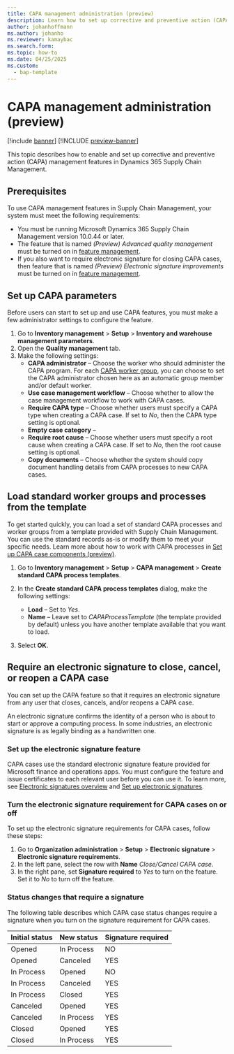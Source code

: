 ```yaml
---
title: CAPA management administration (preview)
description: Learn how to set up corrective and preventive action (CAPA) management features in Dynamics 365 Supply Chain Management.
author: johanhoffmann
ms.author: johanho
ms.reviewer: kamaybac
ms.search.form:
ms.topic: how-to
ms.date: 04/25/2025
ms.custom: 
  - bap-template
---
```


# CAPA management administration (preview)

[!include [banner](../../includes/banner.md)]
[!INCLUDE [preview-banner](~/../shared-content/shared/preview-includes/preview-banner.md)]
<!-- KFM: Preview until further notice -->

This topic describes how to enable and set up corrective and preventive action (CAPA) management features in Dynamics 365 Supply Chain Management.

## Prerequisites

To use CAPA management features in Supply Chain Management, your system must meet the following requirements:

- You must be running Microsoft Dynamics 365 Supply Chain Management version 10.0.44 or later.
- The feature that is named *(Preview) Advanced quality management* must be turned on in [feature management](../../fin-ops-core/fin-ops/get-started/feature-management/feature-management-overview.md).
- If you also want to require electronic signature for closing CAPA cases, then feature that is named *(Preview) Electronic signature improvements* must be turned on in [feature management](../../fin-ops-core/fin-ops/get-started/feature-management/feature-management-overview.md).

<!-- KFM: Do we need any of the other new feature? Signatures maybe? -->
<!-- KFM: describe here how to set up Outlook integration? If not, then where? -->

## Set up CAPA parameters

Before users can start to set up and use CAPA features, you must make a few administrator settings to configure the feature.

1. Go to **Inventory management** \> **Setup** \> **Inventory and warehouse management parameters**.
1. Open the **Quality management** tab.
1. Make the following settings:
    - **CAPA administrator** – Choose the worker who should administer the CAPA program. For each [CAPA worker group](capa-set-up-case-components.md), you can choose to set the CAPA administrator chosen here as an automatic group member and/or default worker.<!-- KFM: More info would help. What powers does this user have? Why do we need this? Mention whether this is mandatory to use CAPA. -->
    - **Use case management workflow** – Choose whether to allow the case management workflow to work with CAPA cases. <!-- KFM: More info would help. What does this mean, what effect does it have? -->
    - **Require CAPA type** – Choose whether users must specify a CAPA type when creating a CAPA case. If set to *No*, then the CAPA type setting is optional. <!-- KFM: My guess. Please confirm. -->
    - **Empty case category** – <!-- KFM: description needed. What is this for? Any advice for which value to choose? Mention whether this is mandatory to use CAPA.  -->
    - **Require root cause** – Choose whether users must specify a root cause when creating a CAPA case. If set to *No*, then the root cause setting is optional. <!-- KFM: My guess. Please confirm. -->
    - **Copy documents** – Choose whether the system should copy document handling details from CAPA processes to new CAPA cases. <!-- KFM: If set to *No*, is this still an option? -->

## Load standard worker groups and processes from the template

To get started quickly, you can load a set of standard CAPA processes and worker groups from a template provided with Supply Chain Management. You can use the standard records as-is or modify them to meet your specific needs. Learn more about how to work with CAPA processes in [Set up CAPA case components (preview)](capa-set-up-case-components.md).

1. Go to **Inventory management** \> **Setup** \> **CAPA management** \> **Create standard CAPA process templates**.
1. In the **Create standard CAPA process templates** dialog, make the following settings:
    - **Load** – Set to *Yes*.
    - **Name** – Leave set to *CAPAProcessTemplate* (the template provided by default) unless you have another template available that you want to load. <!-- KFM: Confirm this. There are lots of strange options available here, and *CAPAProcessTemplate* isn't actually one of them if you change it; what's going on?-->

1. Select **OK**.

## Require an electronic signature to close, cancel, or reopen a CAPA case

You can set up the CAPA feature so that it requires an electronic signature from any user that closes, cancels, and/or reopens a CAPA case.

An electronic signature confirms the identity of a person who is about to start or approve a computing process. In some industries, an electronic signature is as legally binding as a handwritten one.

### Set up the electronic signature feature

CAPA cases use the standard electronic signature feature provided for Microsoft finance and operations apps. You must configure the feature and issue certificates to each relevant user before you can use it. To learn more, see [Electronic signatures overview](../../fin-ops-core/fin-ops/organization-administration/electronic-signature-overview.md) and [Set up electronic signatures](../../fin-ops-core/fin-ops/organization-administration/tasks/set-up-electronic-signatures.md).

### Turn the electronic signature requirement for CAPA cases on or off

To set up the electronic signature requirements for CAPA cases, follow these steps:

1. Go to **Organization administration** \> **Setup** \> **Electronic signature** \> **Electronic signature requirements**.
1. In the left pane, select the row with **Name** *Close/Cancel CAPA case*.
1. In the right pane, set **Signature required** to *Yes* to turn on the feature. Set it to *No* to turn off the feature.

### Status changes that require a signature

The following table describes which CAPA case status changes require a signature when you turn on the signature requirement for CAPA cases.

| Initial status | New status | Signature required |
|----------------|------------|--------------------|
| Opened         | In Process | NO                 |
| Opened         | Canceled   | YES                |
| In Process     | Opened     | NO                 |
| In Process     | Canceled   | YES                |
| In Process     | Closed     | YES                |
| Canceled       | Opened     | YES                |
| Canceled       | In Process | YES                |
| Closed         | Opened     | YES                |
| Closed         | In Process | YES                |
